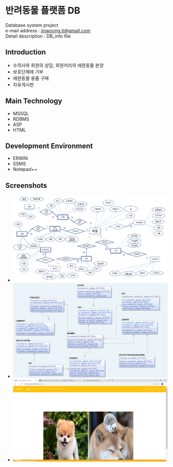 # 반려동물 플랫폼 DB
Database system project    
e-mail address : jinwoong.it@gmail.com  
Detail description : DB_info file  

## Introduction
- 수의사와 회원의 상담, 회원끼리의 애완동물 분양  
- 보호단체에 기부  
- 애완동물 용품 구매  
- 자유게시판  

## Main Technology
- MSSQL  
- RDBMS  
- ASP  
- HTML  

## Development Environment
- ERWIN  
- SSMS  
- Notepad++  

## Screenshots
- ![er_diagram](./img/er_diagram.png)
- ![er_physic](./img/er_physic.png)
- ![homepage](./img/Home.png)